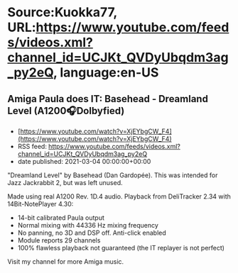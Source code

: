 # Source:Kuokka77, URL:https://www.youtube.com/feeds/videos.xml?channel_id=UCJKt_QVDyUbqdm3ag_py2eQ, language:en-US

## Amiga Paula does IT: Basehead - Dreamland Level (A1200🎧Dolbyfied)
 - [https://www.youtube.com/watch?v=XjEYbgCW_F4](https://www.youtube.com/watch?v=XjEYbgCW_F4)
 - RSS feed: https://www.youtube.com/feeds/videos.xml?channel_id=UCJKt_QVDyUbqdm3ag_py2eQ
 - date published: 2021-03-04 00:00:00+00:00

"Dreamland Level" by Basehead (Dan Gardopée). This was intended for Jazz Jackrabbit 2, but was left unused.

Made using real A1200 Rev. 1D.4 audio. Playback from DeliTracker 2.34 with 14Bit-NotePlayer 4.30:
- 14-bit calibrated Paula output
- Normal mixing with 44336 Hz mixing frequency
- No panning, no 3D and DSP off. Anti-click enabled
- Module reports 29 channels
- 100% flawless playback not guaranteed (the IT replayer is not perfect)

Visit my channel for more Amiga music.

